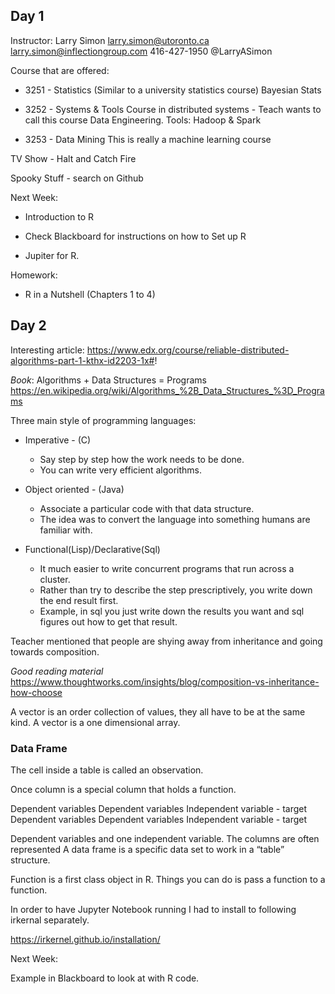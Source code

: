 ## Day 1

Instructor:
Larry Simon
larry.simon@utoronto.ca
larry.simon@inflectiongroup.com
416-427-1950
@LarryASimon



Course that are offered:

- 3251 - Statistics (Similar to a university statistics course)
Bayesian Stats

- 3252 - Systems & Tools
Course in distributed systems - Teach wants to call this course Data Engineering.
Tools: Hadoop & Spark

- 3253 - Data Mining
This is really a machine learning course


TV Show - Halt and Catch Fire

Spooky Stuff - search on Github



Next Week:

- Introduction to R

- Check Blackboard for instructions on how to Set up R

- Jupiter for R.


Homework:

- R in a Nutshell (Chapters 1 to 4)


## Day 2

Interesting article:
https://www.edx.org/course/reliable-distributed-algorithms-part-1-kthx-id2203-1x#!


*Book*:
Algorithms + Data Structures = Programs
https://en.wikipedia.org/wiki/Algorithms_%2B_Data_Structures_%3D_Programs


Three main style of programming languages:

- Imperative - (C)
  - Say step by step how the work needs to be done.
  - You can write very efficient algorithms.

- Object oriented - (Java)
  - Associate a particular code with that data structure.
  - The idea was to convert the language into something humans are familiar with.

- Functional(Lisp)/Declarative(Sql)
    - It much easier to write concurrent programs that run across a cluster.
    - Rather than try to describe the step prescriptively, you write down the end result first.
    - Example, in sql you just write down the results you want and sql figures out how to get that result.


Teacher mentioned that people are shying away from inheritance and going towards composition.

*Good reading material*
https://www.thoughtworks.com/insights/blog/composition-vs-inheritance-how-choose


A vector is an order collection of values, they all have to be at the same kind. A vector is a one dimensional  array.

### Data Frame


The cell inside a table is called an observation.


Once column is a special column that holds a function.

Dependent variables
Dependent variables
Independent variable - target
Dependent variables
Dependent variables
Independent variable - target

Dependent variables and one independent variable. The columns are often represented 
A data frame is a specific data set to work in a “table” structure.

Function is a first class object in R. Things you can do is pass a function to a function.

In order to have Jupyter Notebook running I had to install to following irkernal separately. 

https://irkernel.github.io/installation/



Next Week:



Example in Blackboard to look at with R code.










